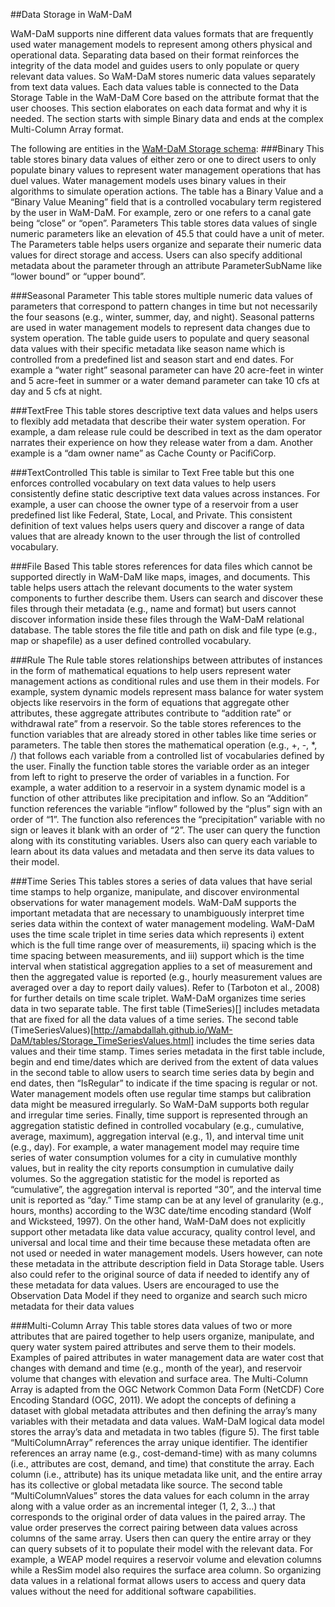 
##Data Storage in WaM-DaM

WaM-DaM supports nine different data values formats that are frequently used water management models to represent among others physical and operational data. Separating data based on their format reinforces the integrity of the data model and guides users to only populate or query relevant data values. So WaM-DaM stores numeric data values separately from text data values. Each data values table is connected to the Data Storage Table in the WaM-DaM Core based on the attribute format that the user chooses. This section elaborates on each data format and why it is needed. The section starts with simple Binary data and ends at the complex Multi-Column Array format.

The following are entities in the [WaM-DaM Storage schema](http://amabdallah.github.io/WaM-DaM/diagrams/DataStorage.html):
###Binary
This table stores binary data values of either zero or one to direct users to only populate binary values to represent water management operations that has duel values. Water management models uses binary values in their algorithms to simulate operation actions. The table has a Binary Value and a “Binary Value Meaning” field that is a controlled vocabulary term registered by the user in WaM-DaM. For example, zero or one refers to a canal gate being “close” or “open”. 
Parameters
This table stores data values of single numeric parameters like an elevation of 45.5 that could have a unit of meter. The Parameters table helps users organize and separate their numeric data values for direct storage and access. Users can also specify additional metadata about the parameter through an attribute ParameterSubName like “lower bound” or “upper bound”.

###Seasonal Parameter
This table stores multiple numeric data values of parameters that correspond to pattern changes in time but not necessarily the four seasons (e.g., winter, summer, day, and night). Seasonal patterns are used in water management models to represent data changes due to system operation. The table guide users to populate and query seasonal data values with their specific metadata like season name which is controlled from a predefined list and season start and end dates. For example a “water right” seasonal parameter can have 20 acre-feet in winter and 5 acre-feet in summer or a water demand parameter can take 10 cfs at day and 5 cfs at night.

###TextFree
This table stores descriptive text data values and helps users to flexibly add metadata that describe their water system operation. For example, a dam release rule could be described in text as the dam operator narrates their experience on how they release water from a dam. Another example is a “dam owner name” as Cache County or PacifiCorp.

###TextControlled
This table is similar to Text Free table but this one enforces controlled vocabulary on text data values to help users consistently define static descriptive text data values across instances. For example, a user can choose the owner type of a reservoir from a user predefined list like Federal, State, Local, and Private. This consistent definition of text values helps users query and discover a range of data values that are already known to the user through the list of controlled vocabulary. 

###File Based
This table stores references for data files which cannot be supported directly in WaM-DaM like maps, images, and documents. This table helps users attach the relevant documents to the water system components to further describe them. Users can search and discover these files through their metadata (e.g., name and format) but users cannot discover information inside these files through the WaM-DaM relational database. The table stores the file title and path on disk and file type (e.g., map or shapefile) as a user defined controlled vocabulary. 

###Rule
The Rule table stores relationships between attributes of instances in the form of mathematical equations to help users represent water management actions as conditional rules and use them in their models. For example, system dynamic models represent mass balance for water system objects like reservoirs in the form of equations that aggregate other attributes, these aggregate attributes contribute to “addition rate” or withdrawal rate” from a reservoir. So the table stores references to the function variables that are already stored in other tables like time series or parameters. The table then stores the mathematical operation (e.g., +, -, *, /) that follows each variable from a controlled list of vocabularies defined by the user. Finally the function table stores the variable order as an integer from left to right to preserve the order of variables in a function. For example, a water addition to a reservoir in a system dynamic model is a function of other attributes like precipitation and inflow. So an “Addition” function references the variable “inflow” followed by the “plus” sign with an order of “1”. The function also references the “precipitation” variable with no sign or leaves it blank with an order of “2”. The user can query the function along with its constituting variables. Users also can query each variable to learn about its data values and metadata and then serve its data values to their model.     

###Time Series
This tables stores a series of data values that have serial time stamps to help organize, manipulate, and discover environmental observations for water management models. WaM-DaM supports the important metadata that are necessary to unambiguously interpret time series data within the context of water management modeling. WaM-DaM uses the time scale triplet in time series data which represents i) extent which is the full time range over of measurements, ii) spacing which is the time spacing between measurements, and iii) support which is the time interval when statistical aggregation applies to a set of measurement and then the aggregated value is reported (e.g., hourly measurement values are averaged over a day to report daily values). Refer to (Tarboton et al., 2008) for further details on time scale triplet.
WaM-DaM organizes time series data in two separate table. The first table (TimeSeries)[] includes metadata that are fixed for all the data values of a time series. The second table (TimeSeriesValues)[http://amabdallah.github.io/WaM-DaM/tables/Storage_TimeSeriesValues.html] includes the time series data values and their time stamp. Times series metadata in the first table include, begin and end time/dates which are derived from the extent of data values in the second table to allow users to search time series data by begin and end dates, then “IsRegular” to indicate if the time spacing is regular or not. Water management models often use regular time stamps but calibration data might be measured irregularly. So WaM-DaM supports both regular and irregular time series. Finally, time support is represented through an aggregation statistic defined in controlled vocabulary (e.g., cumulative, average, maximum), aggregation interval (e.g., 1), and interval time unit (e.g., day). For example, a water management model may require time series of water consumption volumes for a city in cumulative monthly values, but in reality the city reports consumption in cumulative daily volumes. So the aggregation statistic for the model is reported as “cumulative”, the aggregation interval is reported “30”, and the interval time unit is reported as “day.” Time stamp can be at any level of granularity (e.g., hours, months) according to the W3C date/time encoding standard (Wolf and Wicksteed, 1997). 
On the other hand, WaM-DaM does not explicitly support other metadata like data value accuracy, quality control level, and universal and local time and their time because these metadata often are not used or needed in water management models. Users however, can note these metadata in the attribute description field in Data Storage table. Users also could refer to the original source of data if needed to identify any of these metadata for data values. Users are encouraged to use the Observation Data Model if they need to organize and search such micro metadata for their data values  

###Multi-Column Array
This table stores data values of two or more attributes that are paired together to help users organize, manipulate, and query water system paired attributes and serve them to their models. Examples of paired attributes in water management data are water cost that changes with demand and time (e.g., month of the year), and reservoir volume that changes with elevation and surface area. The Multi-Column Array is adapted from the OGC Network Common Data Form (NetCDF) Core Encoding Standard (OGC, 2011). We adopt the concepts of defining a dataset with global metadata attributes and then defining the array’s many variables with their metadata and data values. WaM-DaM logical data model stores the array’s data and metadata in two tables (figure 5). The first table “MultiColumnArray” references the array unique identifier. The identifier references an array name (e.g., cost-demand-time) with as many columns (i.e., attributes are cost, demand, and time) that constitute the array. Each column (i.e., attribute) has its unique metadata like unit, and the entire array has its collective or global metadata like source. The second table “MultiColumnValues” stores the data values for each column in the array along with a value order as an incremental integer (1, 2, 3…) that corresponds to the original order of data values in the paired array. The value order preserves the correct pairing between data values across columns of the same array. Users then can query the entire array or they can query subsets of it to populate their model with the relevant data. For example, a WEAP model requires a reservoir volume and elevation columns while a ResSim model also requires the surface area column. So organizing data values in a relational format allows users to access and query data values without the need for additional software capabilities. 
